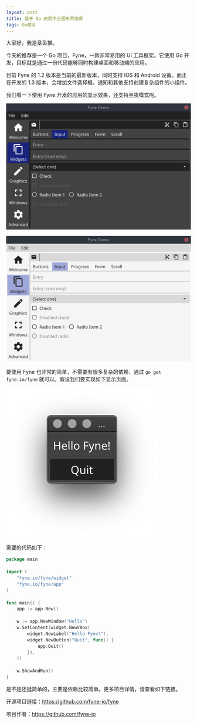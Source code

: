 ```yaml
---
layout: post
title: 基于 Go 的跨平台图形界面库
tags: Go相关
---
```


大家好，我是章鱼猫。

今天的推荐是一个 Go 项目，Fyne，一款非常易用的 UI 工具框架。它使用 Go 开发，目标就是通过一份代码能够同时构建桌面和移动端的应用。

目前 Fyne 的 1.2 版本是当前的最新版本，同时支持 IOS 和 Android 设备。而正在开发的 1.3 版本，会增加文件选择框、通知和其他支持创建复杂组件的小组件。 

我们看一下使用 Fyne 开发的应用的显示效果，还支持黑夜模式呢。

![](https://raw.githubusercontent.com/fyne-io/fyne/master/cmd/fyne_settings/data/widgets-dark.png)

![](https://raw.githubusercontent.com/fyne-io/fyne/master/cmd/fyne_settings/data/widgets-light.png)

要使用 Fyne 也非常的简单，不需要有很多复杂的依赖，通过 `go get fyne.io/fyne` 就可以。假设我们要实现如下显示页面。

![](https://raw.githubusercontent.com/fyne-io/fyne/master/img/hello-normal.png)

需要的代码如下：

```go
package main

import (
	"fyne.io/fyne/widget"
	"fyne.io/fyne/app"
)

func main() {
	app := app.New()

	w := app.NewWindow("Hello")
	w.SetContent(widget.NewVBox(
		widget.NewLabel("Hello Fyne!"),
		widget.NewButton("Quit", func() {
			app.Quit()
		}),
	))

	w.ShowAndRun()
}
```





是不是还挺简单的，主要是依赖比较简单。更多项目详情，请查看如下链接。

开源项目链接：https://github.com/fyne-io/fyne

项目作者：https://github.com/fyne-io

